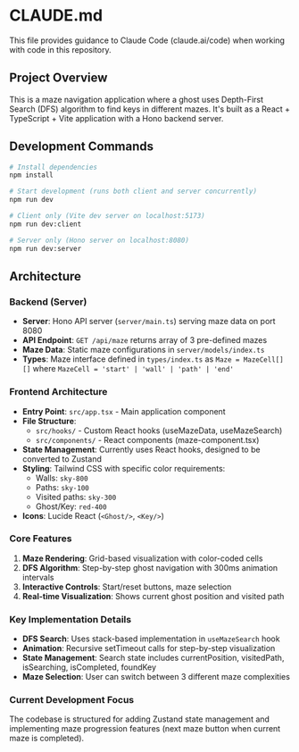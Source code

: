 # CLAUDE.md

This file provides guidance to Claude Code (claude.ai/code) when working with code in this repository.

## Project Overview

This is a maze navigation application where a ghost uses Depth-First Search (DFS) algorithm to find keys in different mazes. It's built as a React + TypeScript + Vite application with a Hono backend server.

## Development Commands

```bash
# Install dependencies
npm install

# Start development (runs both client and server concurrently)
npm run dev

# Client only (Vite dev server on localhost:5173)
npm run dev:client

# Server only (Hono server on localhost:8080)
npm run dev:server
```

## Architecture

### Backend (Server)
- **Server**: Hono API server (`server/main.ts`) serving maze data on port 8080
- **API Endpoint**: `GET /api/maze` returns array of 3 pre-defined mazes
- **Maze Data**: Static maze configurations in `server/models/index.ts`
- **Types**: Maze interface defined in `types/index.ts` as `Maze = MazeCell[][]` where `MazeCell = 'start' | 'wall' | 'path' | 'end'`

### Frontend Architecture
- **Entry Point**: `src/app.tsx` - Main application component
- **File Structure**:
  - `src/hooks/` - Custom React hooks (useMazeData, useMazeSearch)  
  - `src/components/` - React components (maze-component.tsx)
- **State Management**: Currently uses React hooks, designed to be converted to Zustand
- **Styling**: Tailwind CSS with specific color requirements:
  - Walls: `sky-800`
  - Paths: `sky-100` 
  - Visited paths: `sky-300`
  - Ghost/Key: `red-400`
- **Icons**: Lucide React (`<Ghost/>`, `<Key/>`)

### Core Features
1. **Maze Rendering**: Grid-based visualization with color-coded cells
2. **DFS Algorithm**: Step-by-step ghost navigation with 300ms animation intervals
3. **Interactive Controls**: Start/reset buttons, maze selection
4. **Real-time Visualization**: Shows current ghost position and visited path

### Key Implementation Details
- **DFS Search**: Uses stack-based implementation in `useMazeSearch` hook
- **Animation**: Recursive setTimeout calls for step-by-step visualization
- **State Management**: Search state includes currentPosition, visitedPath, isSearching, isCompleted, foundKey
- **Maze Selection**: User can switch between 3 different maze complexities

### Current Development Focus
The codebase is structured for adding Zustand state management and implementing maze progression features (next maze button when current maze is completed).